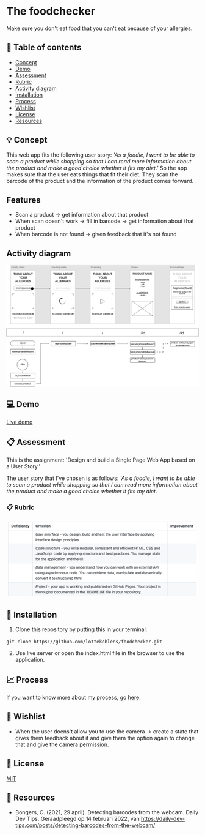 # The foodchecker

Make sure you don't eat food that you can't eat because of your allergies.

## :bookmark_tabs: Table of contents
* [Concept](https://github.com/lottekoblens/foodchecker#bulb-concept)
* [Demo](https://github.com/lottekoblens/foodchecker#computer-demo)
* [Assessment](https://github.com/lottekoblens/foodchecker#clipboard-assessment)
* [Rubric](https://github.com/lottekoblens/foodchecker#clipboard-rubric)
* [Activity diagram](https://github.com/lottekoblens/foodchecker#activity-diagram)
* [Installation](https://github.com/lottekoblens/foodchecker#wrench-installation)
* [Process](https://github.com/lottekoblens/foodchecker#chart_with_upwards_trend-process)
* [Wishlist](https://github.com/lottekoblens/foodchecker#pencil-wishlist)
* [License](https://github.com/lottekoblens/foodchecker#page_with_curl-license)
* [Resources](https://github.com/lottekoblens/foodchecker#open_file_folder-resources)

## :bulb: Concept

This web app fits the following user story: _'As a foodie, I want to be able to scan a product while shopping so that I can read more information about the product and make a good choice whether it fits my diet.'_
So the app makes sure that the user eats things that fit their diet. They scan the barcode of the product and the information of the product comes forward. 

## Features

* Scan a product -> get information about that product
* When scan doesn't work -> fill in barcode -> get information about that product
* When barcode is not found -> given feedback that it's not found


## Activity diagram

![Activity diagram](https://github.com/lottekoblens/foodchecker/blob/main/images/activitydiagram-v2.png)

## :computer: Demo

[Live demo](https://lottekoblens.github.io/foodchecker/)

## :clipboard: Assessment

This is the assignment: 'Design and build a Single Page Web App based on a User Story.' 

The user story that I've chosen is as follows: _'As a foodie, I want to be able to scan a product while shopping so that I can read more information about the product and make a good choice whether it fits my diet._

### :clipboard: Rubric

![Rubric](https://github.com/lottekoblens/foodchecker/blob/main/images/Rubric.png)

## :wrench: Installation

1. Clone this repository by putting this in your terminal:

`git clone https://github.com/lottekoblens/foodchecker.git`

2. Use live server or open the index.html file in the browser to use the application.

## :chart_with_upwards_trend: Process

If you want to know more about my process, go [here](https://github.com/lottekoblens/foodchecker/wiki/Proces).

## :pencil: Wishlist

* When the user doens't allow you to use the camera -> create a state that gives them feedback about it and give them the option again to change that and give the camera permission. 

## :page_with_curl: License

[MIT](https://github.com/lottekoblens/foodchecker/blob/main/LICENSE)

## :open_file_folder: Resources

* Bongers, C. (2021, 29 april). Detecting barcodes from the webcam. Daily Dev Tips. Geraadpleegd op 14 februari 2022, van https://daily-dev-tips.com/posts/detecting-barcodes-from-the-webcam/
